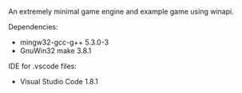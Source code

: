 An extremely minimal game engine and example game using winapi.

Dependencies:
- mingw32-gcc-g++ 5.3.0-3
- GnuWin32 make 3.8.1

IDE for .vscode files:
- Visual Studio Code 1.8.1
